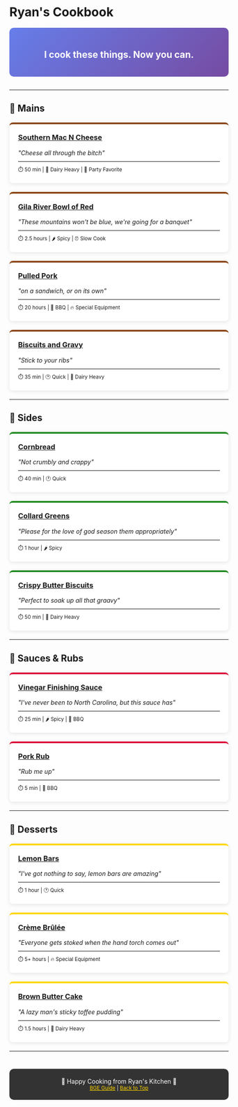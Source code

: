 # Ryan's Cookbook 

<div style="text-align: center; padding: 20px; background: linear-gradient(135deg, #667eea 0%, #764ba2 100%); color: white; border-radius: 10px; margin-bottom: 30px;">
  <h2 style="color: white; border: none; background: none;">I cook these things. Now you can.</h2>
</div>

---

## 🍖 Mains

<div style="display: grid; grid-template-columns: repeat(auto-fit, minmax(250px, 1fr)); gap: 20px; margin: 20px 0;">

<div style="background: white; padding: 20px; border-radius: 8px; box-shadow: 0 2px 10px rgba(0,0,0,0.1); border-top: 4px solid #8B4513;">
  <h3 style="margin-top: 0;"><a href="mains/southern-mac-n-cheese.html">Southern Mac N Cheese</a></h3>
  <em>"Cheese all through the bitch"</em>
  <hr style="margin: 10px 0; border: none; border-top: 1px solid #eee;">
  <small>⏱️ 50 min | 🥛 Dairy Heavy | 🎉 Party Favorite</small>
</div>

<div style="background: white; padding: 20px; border-radius: 8px; box-shadow: 0 2px 10px rgba(0,0,0,0.1); border-top: 4px solid #8B4513;">
  <h3 style="margin-top: 0;"><a href="mains/gila-river-bowl-of-red.html">Gila River Bowl of Red</a></h3>
  <em>"These mountains won't be blue, we're going for a banquet"</em>
  <hr style="margin: 10px 0; border: none; border-top: 1px solid #eee;">
  <small>⏱️ 2.5 hours | 🌶️ Spicy | ⏰ Slow Cook</small>
</div>

<div style="background: white; padding: 20px; border-radius: 8px; box-shadow: 0 2px 10px rgba(0,0,0,0.1); border-top: 4px solid #8B4513;">
  <h3 style="margin-top: 0;"><a href="mains/pulled-pork.html">Pulled Pork</a></h3>
  <em>"on a sandwich, or on its own"</em>
  <hr style="margin: 10px 0; border: none; border-top: 1px solid #eee;">
  <small>⏱️ 20 hours | 🍖 BBQ | 🔥 Special Equipment</small>
</div>

<div style="background: white; padding: 20px; border-radius: 8px; box-shadow: 0 2px 10px rgba(0,0,0,0.1); border-top: 4px solid #8B4513;">
  <h3 style="margin-top: 0;"><a href="mains/biscuits-and-gravy.html">Biscuits and Gravy</a></h3>
  <em>"Stick to your ribs"</em>
  <hr style="margin: 10px 0; border: none; border-top: 1px solid #eee;">
  <small>⏱️ 35 min | 🕐 Quick | 🥛 Dairy Heavy</small>
</div>

</div>

---

## 🥘 Sides

<div style="display: grid; grid-template-columns: repeat(auto-fit, minmax(250px, 1fr)); gap: 20px; margin: 20px 0;">

<div style="background: white; padding: 20px; border-radius: 8px; box-shadow: 0 2px 10px rgba(0,0,0,0.1); border-top: 4px solid #228B22;">
  <h3 style="margin-top: 0;"><a href="sides/cornbread.html">Cornbread</a></h3>
  <em>"Not crumbly and crappy"</em>
  <hr style="margin: 10px 0; border: none; border-top: 1px solid #eee;">
  <small>⏱️ 40 min | 🕐 Quick</small>
</div>

<div style="background: white; padding: 20px; border-radius: 8px; box-shadow: 0 2px 10px rgba(0,0,0,0.1); border-top: 4px solid #228B22;">
  <h3 style="margin-top: 0;"><a href="sides/collard-greens.html">Collard Greens</a></h3>
  <em>"Please for the love of god season them appropriately"</em>
  <hr style="margin: 10px 0; border: none; border-top: 1px solid #eee;">
  <small>⏱️ 1 hour | 🌶️ Spicy</small>
</div>

<div style="background: white; padding: 20px; border-radius: 8px; box-shadow: 0 2px 10px rgba(0,0,0,0.1); border-top: 4px solid #228B22;">
  <h3 style="margin-top: 0;"><a href="sides/crispy-butter-biscuits.html">Crispy Butter Biscuits</a></h3>
  <em>"Perfect to soak up all that graavy"</em>
  <hr style="margin: 10px 0; border: none; border-top: 1px solid #eee;">
  <small>⏱️ 50 min | 🥛 Dairy Heavy</small>
</div>

</div>

---

## 🧂 Sauces & Rubs

<div style="display: grid; grid-template-columns: repeat(auto-fit, minmax(250px, 1fr)); gap: 20px; margin: 20px 0;">

<div style="background: white; padding: 20px; border-radius: 8px; box-shadow: 0 2px 10px rgba(0,0,0,0.1); border-top: 4px solid #DC143C;">
  <h3 style="margin-top: 0;"><a href="sauces-rubs/vinegar-finishing-sauce.html">Vinegar Finishing Sauce</a></h3>
  <em>"I've never been to North Carolina, but this sauce has"</em>
  <hr style="margin: 10px 0; border: none; border-top: 1px solid #eee;">
  <small>⏱️ 25 min | 🌶️ Spicy | 🍖 BBQ</small>
</div>

<div style="background: white; padding: 20px; border-radius: 8px; box-shadow: 0 2px 10px rgba(0,0,0,0.1); border-top: 4px solid #DC143C;">
  <h3 style="margin-top: 0;"><a href="sauces-rubs/pork-rub.html">Pork Rub</a></h3>
  <em>"Rub me up"</em>
  <hr style="margin: 10px 0; border: none; border-top: 1px solid #eee;">
  <small>⏱️ 5 min | 🍖 BBQ</small>
</div>

</div>

---

## 🍰 Desserts

<div style="display: grid; grid-template-columns: repeat(auto-fit, minmax(250px, 1fr)); gap: 20px; margin: 20px 0;">

<div style="background: white; padding: 20px; border-radius: 8px; box-shadow: 0 2px 10px rgba(0,0,0,0.1); border-top: 4px solid #FFD700;">
  <h3 style="margin-top: 0;"><a href="desserts/lemon-bars.html">Lemon Bars</a></h3>
  <em>"I've got nothing to say, lemon bars are amazing"</em>
  <hr style="margin: 10px 0; border: none; border-top: 1px solid #eee;">
  <small>⏱️ 1 hour | 🕐 Quick</small>
</div>

<div style="background: white; padding: 20px; border-radius: 8px; box-shadow: 0 2px 10px rgba(0,0,0,0.1); border-top: 4px solid #FFD700;">
  <h3 style="margin-top: 0;"><a href="desserts/creme-brulee.html">Crème Brûlée</a></h3>
  <em>"Everyone gets stoked when the hand torch comes out"</em>
  <hr style="margin: 10px 0; border: none; border-top: 1px solid #eee;">
  <small>⏱️ 5+ hours | 🔥 Special Equipment</small>
</div>

<div style="background: white; padding: 20px; border-radius: 8px; box-shadow: 0 2px 10px rgba(0,0,0,0.1); border-top: 4px solid #FFD700;">
  <h3 style="margin-top: 0;"><a href="desserts/brown-butter-cake.html">Brown Butter Cake</a></h3>
  <em>"A lazy man's sticky toffee pudding"</em>
  <hr style="margin: 10px 0; border: none; border-top: 1px solid #eee;">
  <small>⏱️ 1.5 hours | 🥛 Dairy Heavy</small>
</div>

</div>

---

<div style="text-align: center; padding: 20px; background: #333; color: white; border-radius: 10px; margin-top: 40px;">
  <p style="margin: 0;">🍴 Happy Cooking from Ryan's Kitchen 🍴</p>
  <small><a href="resources/WiseOneRecipes.pdf" style="color: #FFD700;">BGE Guide</a> | <a href="#ryans-cookbook-" style="color: #FFD700;">Back to Top</a></small>
</div>
